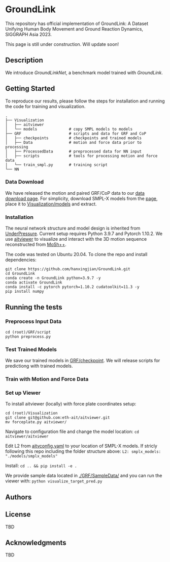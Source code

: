 # GroundLink

This repository has official implementation of GroundLink: A Dataset Unifying Human Body Movement and Ground Reaction Dynamics, SIGGRAPH Asia 2023. 

This page is still under construction. Will update soon!

## Description
We introduce _GroundLinkNet_, a benchmark model trained with _GroundLink_.

## Getting Started

To reproduce our results, please follow the steps for installation and running the code for training and visualization. 

    .
    ├── Visualization  
    │   ├── aitviewer
    │   └── models              # copy SMPL models to models
    ├── GRF                     # scripts and data for GRF and CoP
    │   ├── checkpoints         # checkpoints and trained models
    │   ├── Data                # motion and force data prior to processing
    │   ├── ProcessedData       # preprocessed data for NN input
    │   ├── scripts             # tools for processing motion and force data
    │   └── train_smpl.py       # training script
    └── NN

### Data Download
We have released the motion and paired GRF/CoP data to our [data download page](https://csr.bu.edu/groundlink/). 
For simplicity, download SMPL-X models from the [page](https://csr.bu.edu/groundlink/), place it to [Visualization/models](./Visualization/models/) and extract. 

### Installation

The neural network structure and model design is inherited from [UnderPressure](https://github.com/InterDigitalInc/UnderPressure). Current setup requires Python 3.9.7 and Pytorch 1.10.2. We use [aitviewer](https://github.com/eth-ait/aitviewer) to visualize and interact with the 3D motion sequence reconstructed from [MoSh++](https://github.com/nghorbani/moshpp).

The code was tested on Ubuntu 20.04. To clone the repo and install dependencies:
```
git clone https://github.com/hanxingjian/GroundLink.git
cd GroundLink
conda create -n GroundLink python=3.9.7 -y
conda activate GroundLink
conda install -c pytorch pytorch=1.10.2 cudatoolkit=11.3 -y
pip install numpy
```



## Running the tests

### Preprocess Input Data

```
cd (root)/GRF/script
python preprocess.py
```

### Test Trained Models

We save our trained models in [GRF/checkpoint](./GRF/checkpoint/). We will release scripts for predictiong with trained models.

### Train with Motion and Force Data

### Set up Viewer

To install aitviewer (locally) with force plate coordinates setup:
```
cd (root)/Visualization
git clone git@github.com:eth-ait/aitviewer.git
mv forceplate.py aitviewer/
```


Navigate to configuration file and change the model location:
```cd aitviewer/aitviewer```

Edit L2 from [aitvconfig.yaml](https://github.com/eth-ait/aitviewer/blob/main/aitviewer/aitvconfig.yaml) to your location of SMPL-X models. If stricly following this repo including the folder structure above:
```L2: smplx_models: "./models/smplx_models"```

Install:
```cd .. && pip install -e .```

We provide sample data located in [./GRF/SampleData/](./GRF/SampleData/) and you can run the viewer with:
```python visualize_target_pred.py ``` 


## Authors


## License

<!-- This project is licensed under the MIT License - see the [LICENSE.md](LICENSE.md) file for details -->
TBD

## Acknowledgments

TBD
